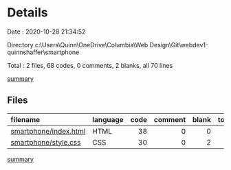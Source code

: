 # Details

Date : 2020-10-28 21:34:52

Directory c:\Users\Quinn\OneDrive\Columbia\Web Design\Git\webdev1-quinnshaffer\smartphone

Total : 2 files,  68 codes, 0 comments, 2 blanks, all 70 lines

[summary](results.md)

## Files
| filename | language | code | comment | blank | total |
| :--- | :--- | ---: | ---: | ---: | ---: |
| [smartphone/index.html](/smartphone/index.html) | HTML | 38 | 0 | 0 | 38 |
| [smartphone/style.css](/smartphone/style.css) | CSS | 30 | 0 | 2 | 32 |

[summary](results.md)